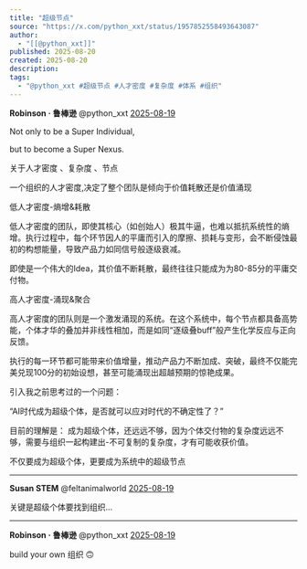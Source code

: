 ```yaml
---
title: "超级节点"
source: "https://x.com/python_xxt/status/1957852558493643087"
author:
  - "[[@python_xxt]]"
published: 2025-08-20
created: 2025-08-20
description:
tags:
  - "@python_xxt #超级节点 #人才密度 #复杂度 #体系 #组织"
---
```

**Robinson · 鲁棒逊** @python\_xxt [2025-08-19](https://x.com/python_xxt/status/1957852558493643087)

Not only to be a Super Individual,

but to become a Super Nexus.  
  
关于人才密度 、复杂度 、节点  
  
一个组织的人才密度,决定了整个团队是倾向于价值耗散还是价值涌现  
  
低人才密度-熵增&耗散

低人才密度的团队，即使其核心（如创始人）极其牛逼，也难以抵抗系统性的熵增。执行过程中，每个环节因人的平庸而引入的摩擦、损耗与变形，会不断侵蚀最初的构想能量，导致产品力如同信号般逐级衰减。  
  
即使是一个伟大的Idea，其价值不断耗散，最终往往只能成为为80-85分的平庸交付物。  
  
高人才密度-涌现&聚合

高人才密度的团队则是一个激发涌现的系统。在这个系统中，每个节点都具备高势能，个体才华的叠加并非线性相加，而是如同“逐级叠buff”般产生化学反应与正向反馈。  
  
执行的每一环节都可能带来价值增量，推动产品力不断加成、突破，最终不仅能完美兑现100分的初始设想，甚至可能涌现出超越预期的惊艳成果。  
  
引入我之前思考过的一个问题：

“AI时代成为超级个体，是否就可以应对时代的不确定性了？”  
  
目前的理解是： 成为超级个体，还远远不够，因为个体交付物的复杂度远远不够，需要与组织一起构建出-不可复制的复杂度，才有可能收获价值。  
  
不仅要成为超级个体，更要成为系统中的超级节点

---

**Susan STEM** @feltanimalworld [2025-08-19](https://x.com/feltanimalworld/status/1957854279319880039)

关键是超级个体要找到组织…

---

**Robinson · 鲁棒逊** @python\_xxt [2025-08-19](https://x.com/python_xxt/status/1957857191840690349)

build your own 组织 🙃

